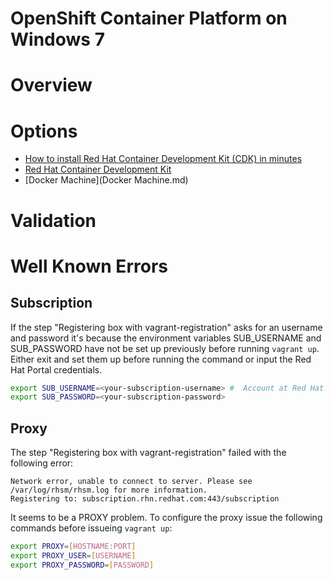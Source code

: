 ﻿OpenShift Container Platform on Windows 7
=========================================

# Overview

# Options

- [How to install Red Hat Container Development Kit (CDK) in minutes](http://www.schabell.org/2016/02/howto-install-redhat-cdk-in-minutes.html)
- [Red Hat Container Development Kit](CDK.md)
- [Docker Machine](Docker Machine.md)

# Validation

# Well Known Errors

## Subscription

If the step "Registering box with vagrant-registration" asks for an username and password it's because the environment variables SUB_USERNAME and SUB_PASSWORD have not be set up previously before running ```vagrant up```. Either exit and set them up before running the command or input the Red Hat Portal credentials.

```bash
export SUB_USERNAME=<your-subscription-username> #  Account at Red Hat Customer Portal - developers.redhat.com
export SUB_PASSWORD=<your-subscription-password>
```

## Proxy

The step "Registering box with vagrant-registration" failed with the following error:

```
Network error, unable to connect to server. Please see /var/log/rhsm/rhsm.log for more information.
Registering to: subscription.rhn.redhat.com:443/subscription
```

It seems to be a PROXY problem. To configure the proxy issue the following commands before issueing ```vagrant up```:

```bash
export PROXY=[HOSTNAME:PORT]
export PROXY_USER=[USERNAME]
export PROXY_PASSWORD=[PASSWORD]
```
